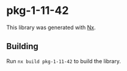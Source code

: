 # pkg-1-11-42

This library was generated with [Nx](https://nx.dev).

## Building

Run `nx build pkg-1-11-42` to build the library.
